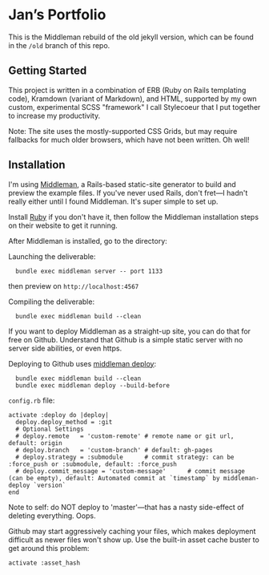 
# Jan’s Portfolio

This is the Middleman rebuild of the old jekyll version, which can be found in the `/old` branch of this repo.

## Getting Started 

This project is written in a combination of ERB (Ruby on Rails templating code), Kramdown (variant of Markdown), and HTML, supported by my own custom, experimental SCSS "framework" I call Stylecoeur that I put together to increase my productivity. 

Note: The site uses the mostly-supported CSS Grids, but may require fallbacks for much older browsers, which have not been written. Oh well!


## Installation

I'm using [Middleman](https://middlemanapp.com), a Rails-based static-site generator to build and preview the example files. If you've never used Rails, don't fret—I hadn't really either until I found Middleman. It's super simple to set up.

Install [Ruby](https://www.ruby-lang.org/en/downloads/) if you don't have it, then follow the Middleman installation steps on their website to get it running.

After Middleman is installed, go to the directory:

Launching the deliverable:

~~~
  bundle exec middleman server -- port 1133
~~~

then preview on `http://localhost:4567`


Compiling the deliverable:

~~~
  bundle exec middleman build --clean
~~~

If you want to deploy Middleman as a straight-up site, you can do that for free on Github. Understand that Github is a simple static server with no server side abilities, or even https.

Deploying to Github uses [middleman deploy](https://github.com/middleman-contrib/middleman-deploy):

~~~
  bundle exec middleman build --clean
  bundle exec middleman deploy --build-before
~~~

`config.rb` file:
~~~
activate :deploy do |deploy|
  deploy.deploy_method = :git
  # Optional Settings
  # deploy.remote   = 'custom-remote' # remote name or git url, default: origin
  # deploy.branch   = 'custom-branch' # default: gh-pages
  # deploy.strategy = :submodule      # commit strategy: can be :force_push or :submodule, default: :force_push
  # deploy.commit_message = 'custom-message'      # commit message (can be empty), default: Automated commit at `timestamp` by middleman-deploy `version`
end
~~~

Note to self: do NOT deploy to 'master'—that has a nasty side-effect of deleting everything. Oops.

Github may start aggressively caching your files, which makes deployment difficult as newer files won't show up. Use the built-in asset cache buster to get around this problem:

~~~
activate :asset_hash
~~~







